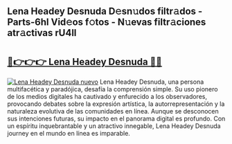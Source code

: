 ## Lena Headey Desnuda D𝚎sn𝚞dos filtr𝚊dos - Parts-6hl Vid𝚎os f𝚘tos - N𝚞evas filtr𝚊ciones atr𝚊ctivas rU4ll

# <h2><a href="http://mb2raf.tromn.icu/?c=Lena+Headey+Desnuda">🔗👉👉👉 Lena Headey Desnuda 🔗🔗</a></h2>

[![Lena Headey Desnuda nuevo](https://i.imgur.com/pEAQMta.gif)](http://mb2raf.tromn.icu/?c=Lena+Headey+Desnuda)
Lena Headey Desnuda, una persona multifacética y paradójica, desafía la comprensión simple. Su uso pionero de los medios digitales ha cautivado y enfurecido a los observadores, provocando debates sobre la expresión artística, la autorrepresentación y la naturaleza evolutiva de las comunidades en línea. Aunque se desconocen sus intenciones futuras, su impacto en el panorama digital es profundo. Con un espíritu inquebrantable y un atractivo innegable, Lena Headey Desnuda journey en el mundo en línea es imparable.
